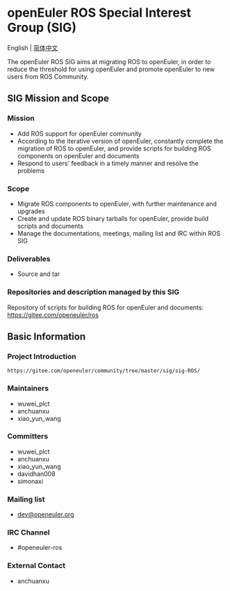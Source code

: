 # openEuler ROS Special Interest Group (SIG)
English | [简体中文](./sig-ROS_cn.md)

The openEuler ROS SIG aims at migrating ROS to openEuler, in order to reduce the threshold for using openEuler and promote openEuler to new users from ROS Community.


## SIG Mission and Scope

### Mission
- Add ROS support for openEuler community
- According to the iterative version of openEuler, constantly complete the migration of ROS to openEuler, and provide scripts for building ROS components on openEuler and documents
- Respond to users' feedback in a timely manner and resolve the problems

### Scope

- Migrate ROS components to openEuler, with further maintenance and upgrades
- Create and update ROS binary tarballs for openEuler, provide build scripts and documents
- Manage the documentations, meetings, mailing list and IRC within ROS SIG

### Deliverables

- Source and tar

### Repositories and description managed by this SIG

Repository of scripts for building ROS for openEuler and documents: https://gitee.com/openeuler/ros



## Basic Information

### Project Introduction
    https://gitee.com/openeuler/community/tree/master/sig/sig-ROS/

### Maintainers
- wuwei_plct
- anchuanxu
- xiao_yun_wang

### Committers
- wuwei_plct
- anchuanxu
- xiao_yun_wang
- davidhan008
- simonaxi

### Mailing list
- dev@openeuler.org

### IRC Channel
- #openeuler-ros

### External Contact
- anchuanxu
